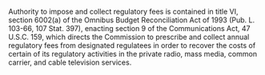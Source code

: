 Authority to impose and collect regulatory fees is contained in title VI, section 6002(a) of the Omnibus Budget Reconciliation Act of 1993 (Pub. L. 103-66, 107 Stat. 397), enacting section 9 of the Communications Act, 47 U.S.C. 159, which directs the Commission to prescribe and collect annual regulatory fees from designated regulatees in order to recover the costs of certain of its regulatory activities in the private radio, mass media, common carrier, and cable television services.

